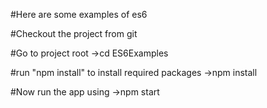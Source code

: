 #Here are some examples of es6

#Checkout the project from git

#Go to project root
->cd ES6Examples

#run "npm install" to install required packages
->npm install

#Now run the app using
->npm start
